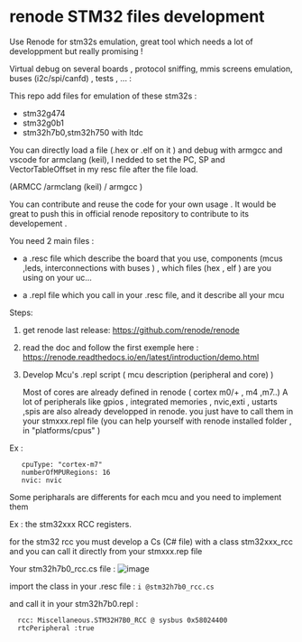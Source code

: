 # renode STM32 files development

Use Renode for stm32s emulation,
great tool which needs a lot of developpment but really promising ! 

Virtual debug on several boards , protocol sniffing, mmis screens emulation, buses (i2c/spi/canfd) , tests ,  ... : 

This repo add files for emulation of these stm32s :

- stm32g474 
- stm32g0b1
- stm32h7b0,stm32h750 with ltdc

You can directly load a file (.hex or .elf on it ) and debug with armgcc and vscode
for armclang (keil), I nedded to set the PC, SP and VectorTableOffset in my resc file after the file load.

  (ARMCC /armclang (keil) / armgcc )

  You can contribute and reuse the code for your own usage .
  It would be great to push this in official renode repository to contribute to its developement .

You need 2 main files :
- a .resc file which describe the board that you use, components (mcus ,leds, interconnections with buses ) , 
which files (hex , elf ) are you using on your uc...

- a .repl file which you call in your .resc file, and it describe all your mcu


Steps:

1) get renode last release:
https://github.com/renode/renode

2) read the doc and follow the first exemple here : https://renode.readthedocs.io/en/latest/introduction/demo.html

3) Develop Mcu's .repl script ( mcu  description (peripheral and core) )
   
   Most of cores are already defined in renode ( cortex m0/+ , m4 ,m7..)
   A lot of peripherals like  gpios , integrated memories , nvic,exti , ustarts ,spis are also already developped in renode.
   you just have to call them in your stmxxx.repl file (you can help yourself with renode installed folder , in "platforms/cpus" )

  Ex : 
 ``` cpu: CPU.CortexM @ sysbus
    cpuType: "cortex-m7"
    numberOfMPURegions: 16
    nvic: nvic
```

  Some peripharals are differents for each mcu and you need to implement them 
  
  Ex : 
  the stm32xxx RCC registers.

  for the stm32 rcc you must develop a Cs (C# file) with a class stm32xxx_rcc and you can call it directly from your  stmxxx.rep file

Your stm32h7b0_rcc.cs file :
![image](https://github.com/user-attachments/assets/b69768b9-6db5-46e1-bb7b-dbe0c8c65448)

import the class in your .resc file : ```i @stm32h7b0_rcc.cs```


and call it in your stm32h7b0.repl :

```
  rcc: Miscellaneous.STM32H7B0_RCC @ sysbus 0x58024400
  rtcPeripheral :true
```


